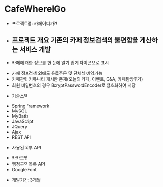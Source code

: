 # CafeWhereIGo
* 프로젝트명: 카페어디가?!
* 프로젝트 개요
  기존의 카페 정보검색의 불편함을 게산하는 서비스 개발
  ---------------------------------------
 * 카페에 대한 정보를 한 눈에 알기 쉽게 아이콘으로 표시
 - 카페 정보검색 외에도 음료주문 및 단체석 예약가능
 - 카페관련 커뮤니티 게시판 존재(오늘의 카페, 이벤트, Q&A, 카페탐방후기)
 - 회원 비밀번호의 경우 BcryptPasswordEncoder로 암호화하여 저장
 
* 기술스택
 - Spring Framework
 - MySQL
 - MyBatis
 - JavaScript
 - JQuery
 - Ajax
 - REST API
 
* 사용된 외부 API
 - 카카오맵
 - 행정구역 목록 API
 - Google Font
 
 * 개발기간: 3개월

